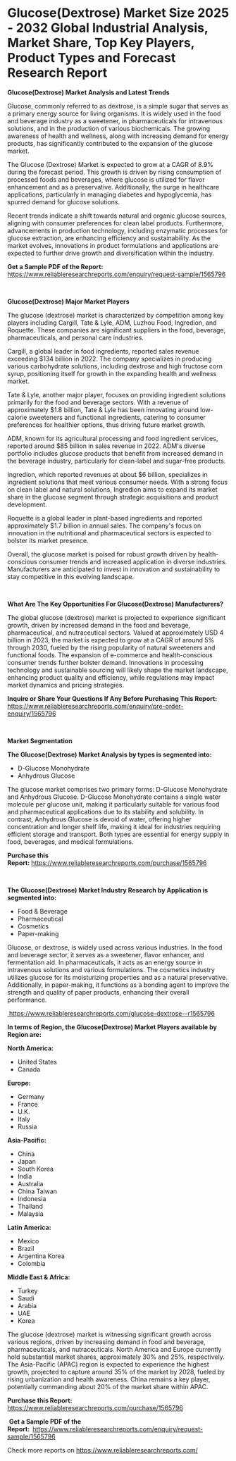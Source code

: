 <p><h1>Glucose(Dextrose) Market Size 2025 - 2032 Global Industrial Analysis, Market Share, Top Key Players, Product Types and Forecast Research Report</h1></p><p><strong>Glucose(Dextrose) Market Analysis and Latest Trends</strong></p>
<p><p>Glucose, commonly referred to as dextrose, is a simple sugar that serves as a primary energy source for living organisms. It is widely used in the food and beverage industry as a sweetener, in pharmaceuticals for intravenous solutions, and in the production of various biochemicals. The growing awareness of health and wellness, along with increasing demand for energy products, has significantly contributed to the expansion of the glucose market.</p><p>The Glucose (Dextrose) Market is expected to grow at a CAGR of 8.9% during the forecast period. This growth is driven by rising consumption of processed foods and beverages, where glucose is utilized for flavor enhancement and as a preservative. Additionally, the surge in healthcare applications, particularly in managing diabetes and hypoglycemia, has spurred demand for glucose solutions.</p><p>Recent trends indicate a shift towards natural and organic glucose sources, aligning with consumer preferences for clean label products. Furthermore, advancements in production technology, including enzymatic processes for glucose extraction, are enhancing efficiency and sustainability. As the market evolves, innovations in product formulations and applications are expected to further drive growth and diversification within the industry.</p></p>
<p><strong>Get a Sample PDF of the Report:&nbsp;</strong> <a href="https://www.reliableresearchreports.com/enquiry/request-sample/1565796?utm_campaign=3009&utm_medium=2&utm_source=Github&utm_content=ia&utm_term=02042025&utm_id=glucosedextrose">https://www.reliableresearchreports.com/enquiry/request-sample/1565796</a></p>
<p>&nbsp;</p>
<p><strong>Glucose(Dextrose) Major Market Players</strong></p>
<p><p>The glucose (dextrose) market is characterized by competition among key players including Cargill, Tate & Lyle, ADM, Luzhou Food, Ingredion, and Roquette. These companies are significant suppliers in the food, beverage, pharmaceuticals, and personal care industries.</p><p>Cargill, a global leader in food ingredients, reported sales revenue exceeding $134 billion in 2022. The company specializes in producing various carbohydrate solutions, including dextrose and high fructose corn syrup, positioning itself for growth in the expanding health and wellness market.</p><p>Tate & Lyle, another major player, focuses on providing ingredient solutions primarily for the food and beverage sectors. With a revenue of approximately $1.8 billion, Tate & Lyle has been innovating around low-calorie sweeteners and functional ingredients, catering to consumer preferences for healthier options, thus driving future market growth.</p><p>ADM, known for its agricultural processing and food ingredient services, reported around $85 billion in sales revenue in 2022. ADM's diverse portfolio includes glucose products that benefit from increased demand in the beverage industry, particularly for clean-label and sugar-free products.</p><p>Ingredion, which reported revenues at about $6 billion, specializes in ingredient solutions that meet various consumer needs. With a strong focus on clean label and natural solutions, Ingredion aims to expand its market share in the glucose segment through strategic acquisitions and product development.</p><p>Roquette is a global leader in plant-based ingredients and reported approximately $1.7 billion in annual sales. The company's focus on innovation in the nutritional and pharmaceutical sectors is expected to bolster its market presence.</p><p>Overall, the glucose market is poised for robust growth driven by health-conscious consumer trends and increased application in diverse industries. Manufacturers are anticipated to invest in innovation and sustainability to stay competitive in this evolving landscape.</p></p>
<p>&nbsp;</p>
<p><strong>What Are The Key Opportunities For Glucose(Dextrose) Manufacturers?</strong></p>
<p><p>The global glucose (dextrose) market is projected to experience significant growth, driven by increased demand in the food and beverage, pharmaceutical, and nutraceutical sectors. Valued at approximately USD 4 billion in 2023, the market is expected to grow at a CAGR of around 5% through 2030, fueled by the rising popularity of natural sweeteners and functional foods. The expansion of e-commerce and health-conscious consumer trends further bolster demand. Innovations in processing technology and sustainable sourcing will likely shape the market landscape, enhancing product quality and efficiency, while regulations may impact market dynamics and pricing strategies.</p></p>
<p><strong>Inquire or Share Your Questions If Any Before Purchasing This Report:</strong> <a href="https://www.reliableresearchreports.com/enquiry/pre-order-enquiry/1565796?utm_campaign=3009&utm_medium=2&utm_source=Github&utm_content=ia&utm_term=02042025&utm_id=glucosedextrose">https://www.reliableresearchreports.com/enquiry/pre-order-enquiry/1565796</a></p>
<p>&nbsp;</p>
<p><strong>Market Segmentation</strong></p>
<p><strong>The Glucose(Dextrose) Market Analysis by types is segmented into:</strong></p>
<p><ul><li>D-Glucose Monohydrate</li><li>Anhydrous Glucose</li></ul></p>
<p><p>The glucose market comprises two primary forms: D-Glucose Monohydrate and Anhydrous Glucose. D-Glucose Monohydrate contains a single water molecule per glucose unit, making it particularly suitable for various food and pharmaceutical applications due to its stability and solubility. In contrast, Anhydrous Glucose is devoid of water, offering higher concentration and longer shelf life, making it ideal for industries requiring efficient storage and transport. Both types are essential for energy supply in food, beverages, and medical formulations.</p></p>
<p><strong>Purchase this Report:&nbsp;</strong><a href="https://www.reliableresearchreports.com/purchase/1565796?utm_campaign=3009&utm_medium=2&utm_source=Github&utm_content=ia&utm_term=02042025&utm_id=glucosedextrose">https://www.reliableresearchreports.com/purchase/1565796</a></p>
<p>&nbsp;</p>
<p><strong>The Glucose(Dextrose) Market Industry Research by Application is segmented into:</strong></p>
<p><ul><li>Food & Beverage</li><li>Pharmaceutical</li><li>Cosmetics</li><li>Paper-making</li></ul></p>
<p><p>Glucose, or dextrose, is widely used across various industries. In the food and beverage sector, it serves as a sweetener, flavor enhancer, and fermentation aid. In pharmaceuticals, it acts as an energy source in intravenous solutions and various formulations. The cosmetics industry utilizes glucose for its moisturizing properties and as a natural preservative. Additionally, in paper-making, it functions as a bonding agent to improve the strength and quality of paper products, enhancing their overall performance.</p></p>
<p><a href="https://www.reliableresearchreports.com/glucose-dextrose--r1565796?utm_campaign=3009&utm_medium=2&utm_source=Github&utm_content=ia&utm_term=02042025&utm_id=glucosedextrose">&nbsp;https://www.reliableresearchreports.com/glucose-dextrose--r1565796</a></p>
<p><strong>In terms of Region, the Glucose(Dextrose) Market Players available by Region are:</strong></p>
<p>
    <p> <strong> North America: </strong>
        <ul>
            <li>United States</li>
            <li>Canada</li>
        </ul>
        </p> 
    <p> <strong> Europe: </strong>
        <ul>
            <li>Germany</li>
            <li>France</li>
            <li>U.K.</li>
            <li>Italy</li>
            <li>Russia</li>
        </ul>
        </p> 
    <p> <strong> Asia-Pacific: </strong>
        <ul>
            <li>China</li>
            <li>Japan</li>
            <li>South Korea</li>
            <li>India</li>
            <li>Australia</li>
            <li>China Taiwan</li>
            <li>Indonesia</li>
            <li>Thailand</li>
            <li>Malaysia</li>
        </ul>
        </p> 
    <p> <strong> Latin America: </strong>
        <ul>
            <li>Mexico</li>
            <li>Brazil</li>
            <li>Argentina Korea</li>
            <li>Colombia</li>
        </ul>
        </p> 
    <p> <strong> Middle East & Africa: </strong>
        <ul>
            <li>Turkey</li>
            <li>Saudi</li>
            <li>Arabia</li>
            <li>UAE</li>
            <li>Korea</li>
        </ul>
    </p>
    </p>
<p><p>The glucose (dextrose) market is witnessing significant growth across various regions, driven by increasing demand in food and beverage, pharmaceuticals, and nutraceuticals. North America and Europe currently hold substantial market shares, approximately 30% and 25%, respectively. The Asia-Pacific (APAC) region is expected to experience the highest growth, projected to capture around 35% of the market by 2028, fueled by rising urbanization and health awareness. China remains a key player, potentially commanding about 20% of the market share within APAC.</p></p>
<p><strong>Purchase this Report: </strong><a href="https://www.reliableresearchreports.com/purchase/1565796?utm_campaign=3009&utm_medium=2&utm_source=Github&utm_content=ia&utm_term=02042025&utm_id=glucosedextrose">https://www.reliableresearchreports.com/purchase/1565796</a></p>
<p>&nbsp;<strong>Get a Sample PDF of the Report:&nbsp;&nbsp;</strong><a href="https://www.reliableresearchreports.com/enquiry/request-sample/1565796?utm_campaign=3009&utm_medium=2&utm_source=Github&utm_content=ia&utm_term=02042025&utm_id=glucosedextrose">https://www.reliableresearchreports.com/enquiry/request-sample/1565796</a></p>
<p><strong></strong></p>
<p>Check more reports on <a href="https://www.reliableresearchreports.com/?utm_campaign=3009&utm_medium=2&utm_source=Github&utm_content=ia&utm_term=02042025&utm_id=glucosedextrose">https://www.reliableresearchreports.com/</a></p>